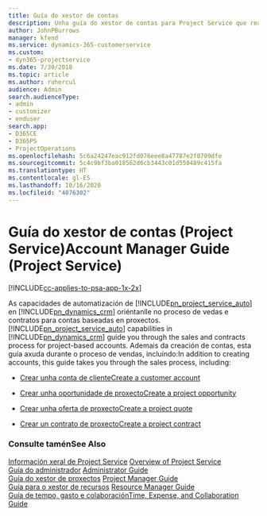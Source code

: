 ```yaml
---
title: Guía do xestor de contas
description: Unha guía do xestor de contas para Project Service que realiza o proceso de vendas e contratos para contas baseadas en proxectos
author: JohnPBurrows
manager: kfend
ms.service: dynamics-365-customerservice
ms.custom:
- dyn365-projectservice
ms.date: 7/30/2018
ms.topic: article
ms.author: ruhercul
audience: Admin
search.audienceType:
- admin
- customizer
- enduser
search.app:
- D365CE
- D365PS
- ProjectOperations
ms.openlocfilehash: 5c6a24247eac912fd076eee8a47787e2f0709dfe
ms.sourcegitcommit: 5c4c9bf3ba018562d6cb3443c01d550489c415fa
ms.translationtype: HT
ms.contentlocale: gl-ES
ms.lasthandoff: 10/16/2020
ms.locfileid: "4076302"
---
```

# <a name="account-manager-guide-project-service"></a><span data-ttu-id="74246-103">Guía do xestor de contas (Project Service)</span><span class="sxs-lookup"><span data-stu-id="74246-103">Account Manager Guide (Project Service)</span></span>

[!INCLUDE[cc-applies-to-psa-app-1x-2x](../includes/cc-applies-to-psa-app-1x-2x.md)]

<span data-ttu-id="74246-104">As capacidades de automatización de [!INCLUDE[pn_project_service_auto](../includes/pn-project-service-auto.md)] en [!INCLUDE[pn_dynamics_crm](../includes/pn-dynamics-crm.md)] oriéntanlle no proceso de vedas e contratos para contas baseadas en proxectos.</span><span class="sxs-lookup"><span data-stu-id="74246-104">[!INCLUDE[pn_project_service_auto](../includes/pn-project-service-auto.md)] capabilities in [!INCLUDE[pn_dynamics_crm](../includes/pn-dynamics-crm.md)] guide you through the sales and contracts process for project-based accounts.</span></span> <span data-ttu-id="74246-105">Ademais da creación de contas, esta guía axuda durante o proceso de vendas, incluíndo:</span><span class="sxs-lookup"><span data-stu-id="74246-105">In addition to creating accounts, this guide takes you through the sales process, including:</span></span>  
  
-   [<span data-ttu-id="74246-106">Crear unha conta de cliente</span><span class="sxs-lookup"><span data-stu-id="74246-106">Create a customer account</span></span>](../psa/create-customer-account.md)  
  
-   [<span data-ttu-id="74246-107">Crear unha oportunidade de proxecto</span><span class="sxs-lookup"><span data-stu-id="74246-107">Create a project opportunity</span></span>](../psa/create-project-opportunity.md)  
  
-   [<span data-ttu-id="74246-108">Crear unha oferta de proxecto</span><span class="sxs-lookup"><span data-stu-id="74246-108">Create a project quote</span></span>](../psa/create-project-quote.md)  
  
-   [<span data-ttu-id="74246-109">Crear un contrato de proxecto</span><span class="sxs-lookup"><span data-stu-id="74246-109">Create a project contract</span></span>](../psa/create-project-contract.md)  
  
  
### <a name="see-also"></a><span data-ttu-id="74246-110">Consulte tamén</span><span class="sxs-lookup"><span data-stu-id="74246-110">See Also</span></span>  
 <span data-ttu-id="74246-111">[Información xeral de Project Service](../psa/overview.md) </span><span class="sxs-lookup"><span data-stu-id="74246-111">[Overview of Project Service](../psa/overview.md) </span></span>  
 <span data-ttu-id="74246-112">[Guía do administrador](../psa/admin-guide.md) </span><span class="sxs-lookup"><span data-stu-id="74246-112">[Administrator Guide](../psa/admin-guide.md) </span></span>  
 <span data-ttu-id="74246-113">[Guía do xestor de proxectos](../psa/project-manager-guide.md) </span><span class="sxs-lookup"><span data-stu-id="74246-113">[Project Manager Guide](../psa/project-manager-guide.md) </span></span>  
 <span data-ttu-id="74246-114">[Guía para o xestor de recursos](../psa/resource-manager-guide.md) </span><span class="sxs-lookup"><span data-stu-id="74246-114">[Resource Manager Guide](../psa/resource-manager-guide.md) </span></span>  
 [<span data-ttu-id="74246-115">Guía de tempo, gasto e colaboración</span><span class="sxs-lookup"><span data-stu-id="74246-115">Time, Expense, and Collaboration Guide</span></span>](../psa/time-expense-collaboration-guide.md)
